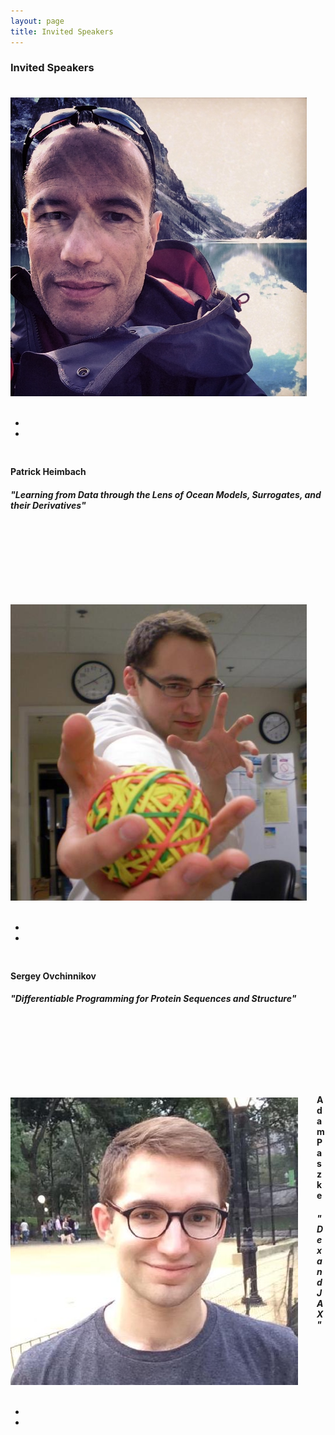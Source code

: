 ```yaml
---
layout: page
title: Invited Speakers
---
```


### Invited Speakers

<br/>

<div class="container">
<div class="team-member">
<div style="float: left; margin-right: 30px; margin-bottom: 30px; margin-top: -15px; text-align:center">
<img class="mx-auto rounded-circle" src="/images/patrick-heimbach.jpg" alt="" >
<br/><br/>
<ul class="social-buttonss">
<li class="list-inline-item"><a href="https://twitter.com/patrickheimbach"><i class="fab fa-twitter"></i></a></li>
<li class="list-inline-item"><a href="https://heimbach.wordpress.com/"><i class="fas fa-globe"></i></a></li>
</ul>
</div>
<h4 align="left"> Patrick Heimbach  </h4>
<h5 align="left"> "Learning from Data through the Lens of Ocean Models, Surrogates, and their Derivatives" </h5></div></div>

<br/><br/><br/><br/><br/><br/>

<div class="container">
<div class="team-member">
<div style="float: left; margin-right: 30px; margin-bottom: 30px; margin-top: 5px; text-align:center">
<img class="mx-auto rounded-circle" src="/images/sergey-ovchinnikov.jpg" alt="" >
<br/><br/>
<ul class="social-buttonss">
<li class="list-inline-item"><a href="https://twitter.com/sokrypton"><i class="fab fa-twitter"></i></a></li>
<li class="list-inline-item"><a href="https://www.solab.org/"><i class="fas fa-globe"></i></a></li>
</ul>
</div>
<h4 align="left"> Sergey Ovchinnikov </h4>
<h5 align="left"> "Differentiable Programming for Protein Sequences and Structure" </h5></div></div>

<br/><br/><br/><br/><br/><br/>

<div class="container">
<div class="team-member">
<div style="float: left; margin-right: 30px; margin-bottom: 30px; margin-top: 5px; text-align:center">
<img class="mx-auto rounded-circle" src="/images/adam-paszke.jpg" alt="" >
<br/><br/>
<ul class="social-buttonss">
<li class="list-inline-item"><a href="https://twitter.com/apaszke"><i class="fab fa-twitter"></i></a></li>
<li class="list-inline-item"><a href="http://apaszke.github.io/"><i class="fas fa-globe"></i></a></li>
</ul>
</div>
<h4 align="left"> Adam Paszke </h4>
<h5 align="left"> "Dex and JAX" </h5></div></div>

<br/><br/><br/><br/><br/><br/>